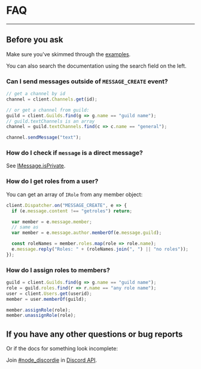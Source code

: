 # FAQ

---------------

## Before you ask

Make sure you've skimmed through the
[examples](https://github.com/qeled/discordie/tree/master/examples).

You can also search the documentation using the search field
on the left.

### Can I send messages outside of `MESSAGE_CREATE` event?

```js
// get a channel by id
channel = client.Channels.get(id);

// or get a channel from guild:
guild = client.Guilds.find(g => g.name == "guild name");
// guild.textChannels is an array
channel = guild.textChannels.find(c => c.name == "general");

channel.sendMessage("text");
```

### How do I check if `message` is a direct message?

See [IMessage.isPrivate](#/docs/IMessage?p=IMessage%23isPrivate).

### How do I get roles from a user?

You can get an array of `IRole` from any member object:

```js
client.Dispatcher.on("MESSAGE_CREATE", e => {
  if (e.message.content !== "getroles") return;

  var member = e.message.member;
  // same as
  var member = e.message.author.memberOf(e.message.guild);

  const roleNames = member.roles.map(role => role.name);
  e.message.reply("Roles: " + (roleNames.join(", ") || "no roles"));
});
```

### How do I assign roles to members?

```js
guild = client.Guilds.find(g => g.name == "guild name");
role = guild.roles.find(r => r.name == "any role name");
user = client.Users.get(userid);
member = user.memberOf(guild);

member.assignRole(role);
member.unassignRole(role);
```

## If you have any other questions or bug reports

Or if the docs for something look incomplete:

Join [#node_discordie](https://discord.gg/0SBTUU1wZTYM8nHo)
in [Discord API](https://discord.gg/0SBTUU1wZTYM8nHo).